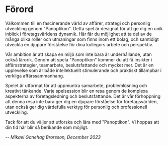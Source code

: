 # Förord

Välkommen till en fascinerande värld av affärer, strategi och personlig utveckling genom "Panoptikon". Detta spel är designat för att ge dig en unik inblick i företagsvärldens dynamik. Här får du möjlighet att ta del av de många olika roller och utmaningar som finns inom ett bolag, och samtidigt utveckla en djupare förståelse för dina kollegors arbete och perspektiv.

Vår ambition är att skapa en miljö som inte bara är underhållande, utan också lärorik. Genom att spela "Panoptikon" kommer du att få insikter i affärsstrategier, teamarbete, beslutsfattande och mycket mer. Det är en upplevelse som är både intellektuellt stimulerande och praktiskt tillämpbar i verkliga affärssammanhang.

Spelet är utformat för att uppmuntra samarbete, problemlösning och kreativt tänkande. Varje spelsession blir en resa genom de komplexa aspekterna av företagsledning och beslutsfattande. Det är vår förhoppning att denna resa inte bara ger dig en djupare förståelse för företagsvärlden, utan också ger dig värdefulla verktyg för personlig och professionell utveckling.

Tack för att du väljer att utforska och lära med "Panoptikon". Vi hoppas att din tid här blir så berikande som möjligt.

*-- Mikael Ganehag Brorsson, December 2023*


